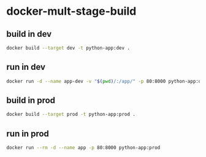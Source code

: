 # docker-mult-stage-build

## build in dev

```bash
docker build --target dev -t python-app:dev .
```

## run in dev

```bash
docker run -d --name app-dev -v "$(pwd)/:/app/" -p 80:8000 python-app:dev
```

## build in prod

```bash
docker build --target prod -t python-app:prod .
```

## run in prod

```bash
docker run --rm -d --name app -p 80:8000 python-app:prod
```
